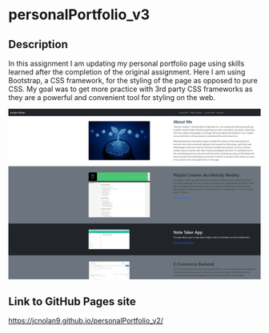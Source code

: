 # personalPortfolio_v3

## Description
In this assignment I am updating my personal portfolio page using skills learned after the completion of the original assignment. Here I am using Bootstrap, a CSS framework, for the styling
of the page as opposed to pure CSS. My goal was to get more practice with 3rd party CSS frameworks as they are a powerful and convenient tool for styling on the web. 

![screenshot of portfolio page](https://github.com/jcnolan9/personalPortfolio_v3/blob/main/screenshot.PNG)


## Link to GitHub Pages site 
https://jcnolan9.github.io/personalPortfolio_v2/
